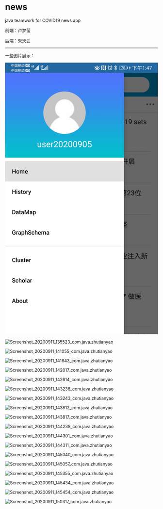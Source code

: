 # news
 java teamwork for COVID19 news app

前端：卢梦莹

后端：朱天遥

---





一些图片展示：



![Screenshot_20200911_134747_com.java.zhutianyao](/pic/Screenshot_20200911_134747_com.java.zhutianyao.jpg)

![Screenshot_20200911_135523_com.java.zhutianyao](E:\study_resource\sophomore_summer\java\news\pic\Screenshot_20200911_135523_com.java.zhutianyao.jpg)

![Screenshot_20200911_141055_com.java.zhutianyao](E:\study_resource\sophomore_summer\java\news\pic\Screenshot_20200911_141055_com.java.zhutianyao.jpg)

![Screenshot_20200911_141643_com.java.zhutianyao](E:\study_resource\sophomore_summer\java\news\pic\Screenshot_20200911_141643_com.java.zhutianyao.jpg)

![Screenshot_20200911_142017_com.java.zhutianyao](E:\study_resource\sophomore_summer\java\news\pic\Screenshot_20200911_142017_com.java.zhutianyao.jpg)

![Screenshot_20200911_142614_com.java.zhutianyao](E:\study_resource\sophomore_summer\java\news\pic\Screenshot_20200911_142614_com.java.zhutianyao.jpg)

![Screenshot_20200911_143238_com.java.zhutianyao](E:\study_resource\sophomore_summer\java\news\pic\Screenshot_20200911_143238_com.java.zhutianyao.jpg)

![Screenshot_20200911_143243_com.java.zhutianyao](E:\study_resource\sophomore_summer\java\news\pic\Screenshot_20200911_143243_com.java.zhutianyao.jpg)

![Screenshot_20200911_143812_com.java.zhutianyao](E:\study_resource\sophomore_summer\java\news\pic\Screenshot_20200911_143812_com.java.zhutianyao.jpg)



![Screenshot_20200911_143817_com.java.zhutianyao](E:\study_resource\sophomore_summer\java\news\pic\Screenshot_20200911_143817_com.java.zhutianyao.jpg)

![Screenshot_20200911_144238_com.java.zhutianyao](E:\study_resource\sophomore_summer\java\news\pic\Screenshot_20200911_144238_com.java.zhutianyao.jpg)

![Screenshot_20200911_144301_com.java.zhutianyao](E:\study_resource\sophomore_summer\java\news\pic\Screenshot_20200911_144301_com.java.zhutianyao.jpg)

![Screenshot_20200911_144311_com.java.zhutianyao](E:\study_resource\sophomore_summer\java\news\pic\Screenshot_20200911_144311_com.java.zhutianyao.jpg)

![Screenshot_20200911_145040_com.java.zhutianyao](E:\study_resource\sophomore_summer\java\news\pic\Screenshot_20200911_145040_com.java.zhutianyao.jpg)

![Screenshot_20200911_145057_com.java.zhutianyao](E:\study_resource\sophomore_summer\java\news\pic\Screenshot_20200911_145057_com.java.zhutianyao.jpg)

![Screenshot_20200911_145355_com.java.zhutianyao](E:\study_resource\sophomore_summer\java\news\pic\Screenshot_20200911_145355_com.java.zhutianyao.jpg)

![Screenshot_20200911_145434_com.java.zhutianyao](E:\study_resource\sophomore_summer\java\news\pic\Screenshot_20200911_145434_com.java.zhutianyao.jpg)

![Screenshot_20200911_145454_com.java.zhutianyao](E:\study_resource\sophomore_summer\java\news\pic\Screenshot_20200911_145454_com.java.zhutianyao.jpg)

![Screenshot_20200911_150317_com.java.zhutianyao](E:\study_resource\sophomore_summer\java\news\pic\Screenshot_20200911_150317_com.java.zhutianyao.jpg)
